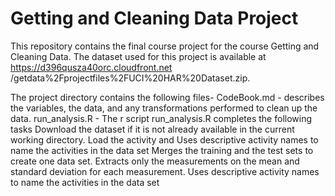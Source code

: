 # Getting and Cleaning Data Project
  This repository contains the final course project for the course Getting and Cleaning Data.
  The dataset used for this project is available at https://d396qusza40orc.cloudfront.net     /getdata%2Fprojectfiles%2FUCI%20HAR%20Dataset.zip.
  
  The project directory contains the following files-
    CodeBook.md -  describes the variables, the data, and any transformations performed to clean up the data.
    run_analysis.R - The r script run_analysis.R completes the following tasks
      Download the dataset if it is not already available in the current working directory.
      Load the activity and 
      Uses descriptive activity names to name the activities in the data set
      Merges the training and the test sets to create one data set.
      Extracts only the measurements on the mean and standard deviation for each measurement. 
      Uses descriptive activity names to name the activities in the data set
      
